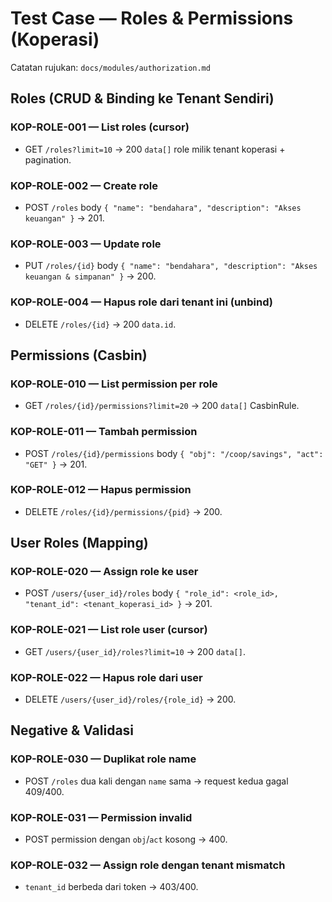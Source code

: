 # Test Case — Roles & Permissions (Koperasi)

Catatan rujukan: `docs/modules/authorization.md`

## Roles (CRUD & Binding ke Tenant Sendiri)

### KOP-ROLE-001 — List roles (cursor)
- GET `/roles?limit=10` → 200 `data[]` role milik tenant koperasi + pagination.

### KOP-ROLE-002 — Create role
- POST `/roles` body `{ "name": "bendahara", "description": "Akses keuangan" }` → 201.

### KOP-ROLE-003 — Update role
- PUT `/roles/{id}` body `{ "name": "bendahara", "description": "Akses keuangan & simpanan" }` → 200.

### KOP-ROLE-004 — Hapus role dari tenant ini (unbind)
- DELETE `/roles/{id}` → 200 `data.id`.

## Permissions (Casbin)

### KOP-ROLE-010 — List permission per role
- GET `/roles/{id}/permissions?limit=20` → 200 `data[]` CasbinRule.

### KOP-ROLE-011 — Tambah permission
- POST `/roles/{id}/permissions` body `{ "obj": "/coop/savings", "act": "GET" }` → 201.

### KOP-ROLE-012 — Hapus permission
- DELETE `/roles/{id}/permissions/{pid}` → 200.

## User Roles (Mapping)

### KOP-ROLE-020 — Assign role ke user
- POST `/users/{user_id}/roles` body `{ "role_id": <role_id>, "tenant_id": <tenant_koperasi_id> }` → 201.

### KOP-ROLE-021 — List role user (cursor)
- GET `/users/{user_id}/roles?limit=10` → 200 `data[]`.

### KOP-ROLE-022 — Hapus role dari user
- DELETE `/users/{user_id}/roles/{role_id}` → 200.

## Negative & Validasi

### KOP-ROLE-030 — Duplikat role name
- POST `/roles` dua kali dengan `name` sama → request kedua gagal 409/400.

### KOP-ROLE-031 — Permission invalid
- POST permission dengan `obj`/`act` kosong → 400.

### KOP-ROLE-032 — Assign role dengan tenant mismatch
- `tenant_id` berbeda dari token → 403/400.


